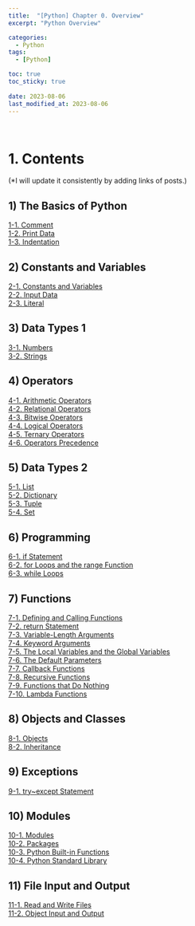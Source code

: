 ```yaml
---
title:  "[Python] Chapter 0. Overview"
excerpt: "Python Overview"

categories:
  - Python
tags:
  - [Python]

toc: true
toc_sticky: true
 
date: 2023-08-06
last_modified_at: 2023-08-06
---
```


&nbsp;

# 1. Contents
(*I will update it consistently by adding links of posts.)
## 1) The Basics of Python
[1-1. Comment]()\
[1-2. Print Data]()\
[1-3. Indentation]()
## 2) Constants and Variables
[2-1. Constants and Variables]()\
[2-2. Input Data]()\
[2-3. Literal]()
## 3) Data Types 1
[3-1. Numbers]()\
[3-2. Strings]()
## 4) Operators
[4-1. Arithmetic Operators]()\
[4-2. Relational Operators]()\
[4-3. Bitwise Operators]()\
[4-4. Logical Operators]()\
[4-5. Ternary Operators]()\
[4-6. Operators Precedence]()
## 5) Data Types 2
[5-1. List]()\
[5-2. Dictionary]()\
[5-3. Tuple]()\
[5-4. Set]()
## 6) Programming
[6-1. if Statement]()\
[6-2. for Loops and the range Function]()\
[6-3. while Loops]()
## 7) Functions
[7-1. Defining and Calling Functions]()\
[7-2. return Statement]()\
[7-3. Variable-Length Arguments]()\
[7-4. Keyword Arguments]()\
[7-5. The Local Variables and the Global Variables]()\
[7-6. The Default Parameters]()\
[7-7. Callback Functions]()\
[7-8. Recursive Functions]()\
[7-9. Functions that Do Nothing]()\
[7-10. Lambda Functions]()
## 8) Objects and Classes
[8-1. Objects]()\
[8-2. Inheritance]()
## 9) Exceptions
[9-1. try~except Statement]()
## 10) Modules
[10-1. Modules]()\
[10-2. Packages]()\
[10-3. Python Built-in Functions]()\
[10-4. Python Standard Library]()
## 11) File Input and Output
[11-1. Read and Write Files]()\
[11-2. Object Input and Output]()

